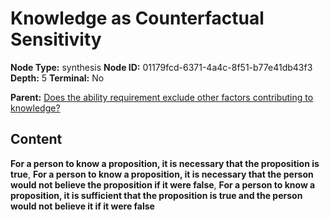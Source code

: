 # Knowledge as Counterfactual Sensitivity

**Node Type:** synthesis
**Node ID:** 01179fcd-6371-4a4c-8f51-b77e41db43f3
**Depth:** 5
**Terminal:** No

**Parent:** [Does the ability requirement exclude other factors contributing to knowledge?](does-the-ability-requirement-exclude-other-factors-contributing-to-knowledge-antithesis-6f1ac4cb-027c-44a4-a226-af6e546057fc.md)

## Content

**For a person to know a proposition, it is necessary that the proposition is true**, **For a person to know a proposition, it is necessary that the person would not believe the proposition if it were false**, **For a person to know a proposition, it is sufficient that the proposition is true and the person would not believe it if it were false**

